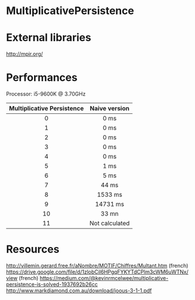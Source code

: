 # MultiplicativePersistence

# External libraries
http://mpir.org/

# Performances

Processor: i5-9600K @ 3.70GHz

|  Multiplicative  Persistence  |  Naive  version  |
|  :-------------------------:  |  :------------:  |
|  0  |  0 ms  |
|  1  |  0 ms  |
|  2  |  0 ms  |
|  3  |  0 ms  |
|  4  |  0 ms  |
|  5  |  1 ms  |
|  6  |  5 ms  |
|  7  |  44 ms  |
|  8  |  1533 ms  |
|  9  |  14731 ms  |
|  10  | 33 mn |
|  11  | Not calculated |

# Resources
http://villemin.gerard.free.fr/aNombre/MOTIF/Chiffres/Multant.htm (french)
https://drive.google.com/file/d/1zlobCil6HPgqFYKYTdCPlm3cWM6uWTNx/view (french)
https://medium.com/@kevinrmcelwee/multiplicative-persistence-is-solved-1937692b26cc
http://www.markdiamond.com.au/download/joous-3-1-1.pdf
